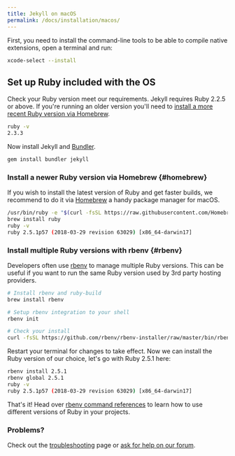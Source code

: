 ```yaml
---
title: Jekyll on macOS
permalink: /docs/installation/macos/
---
```


First, you need to install the command-line tools to be able to compile native extensions, open a terminal and run:

```sh
xcode-select --install
```

## Set up Ruby included with the OS

Check your Ruby version meet our requirements. Jekyll requires Ruby 2.2.5 or above. If you're running an older version you'll need to [install a more recent Ruby version via Homebrew](#homebrew).

```sh
ruby -v
2.3.3
```

Now install Jekyll and [Bundler](/docs/ruby-101/#bundler).

```sh
gem install bundler jekyll
```

### Install a newer Ruby version via Homebrew {#homebrew}

If you wish to install the latest version of Ruby and get faster builds, we recommend to do it via [Homebrew](https://brew.sh) a handy package manager for macOS.

```sh
/usr/bin/ruby -e "$(curl -fsSL https://raw.githubusercontent.com/Homebrew/install/master/install)"
brew install ruby
ruby -v
ruby 2.5.1p57 (2018-03-29 revision 63029) [x86_64-darwin17]
```

### Install multiple Ruby versions with rbenv {#rbenv}

Developers often use [rbenv](https://github.com/rbenv/rbenv) to manage multiple Ruby versions. This can be useful if you want to run the same Ruby version used by 3rd party hosting providers.

```sh
# Install rbenv and ruby-build
brew install rbenv

# Setup rbenv integration to your shell
rbenv init

# Check your install
curl -fsSL https://github.com/rbenv/rbenv-installer/raw/master/bin/rbenv-doctor | bash
```

Restart your terminal for changes to take effect.
Now we can install the Ruby version of our choice, let's go with Ruby 2.5.1 here:

```sh
rbenv install 2.5.1
rbenv global 2.5.1
ruby -v
ruby 2.5.1p57 (2018-03-29 revision 63029) [x86_64-darwin17]
```

That's it! Head over [rbenv command references](https://github.com/rbenv/rbenv#command-reference) to learn how to use different versions of Ruby in your projects.

### Problems?

Check out the [troubleshooting](/docs/troubleshooting/) page or [ask for help on our forum](https://talk.jekyllrb.com).
